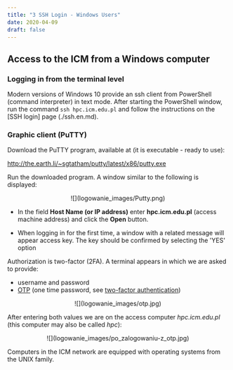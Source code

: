 ```yaml
---
title: "3 SSH Login - Windows Users"
date: 2020-04-09
draft: false
---
```


## Access to the ICM from a Windows computer

### Logging in from the terminal level

Modern versions of Windows 10 provide an ssh client from PowerShell (command interpreter) in text mode. After starting the PowerShell window, run the command `ssh hpc.icm.edu.pl` and follow the instructions on the [SSH login] page (./ssh.en.md).

### Graphic client (PuTTY)

Download the PuTTY program, available at (it is executable - ready to use):

<http://the.earth.li/~sgtatham/putty/latest/x86/putty.exe>

Run the downloaded program.
A window similar to the following is displayed:

<center> ![](logowanie_images/Putty.png) </center>

- In the field **Host Name (or IP address)** enter **hpc.icm.edu.pl**
    (access machine address) and click the **Open** button.

- When logging in for the first time, a window with a related message will appear access key. The key should be confirmed by selecting the 'YES' option

Authorization is two-factor (2FA). A terminal appears in which we are asked to provide:

- username and password
- [OTP](./ssh.en.md) (one time password, see [two-factor authentication](./ssh.en.md#two-factor-authorization-2fa))

<center> ![](logowanie_images/otp.jpg) </center>

After entering both values ​​we are on the access computer *hpc.icm.edu.pl*
(this computer may also be called *hpc*):

<center> ![](logowanie_images/po_zalogowaniu-z_otp.jpg) </center>

Computers in the ICM network are equipped with operating systems from the UNIX family.
